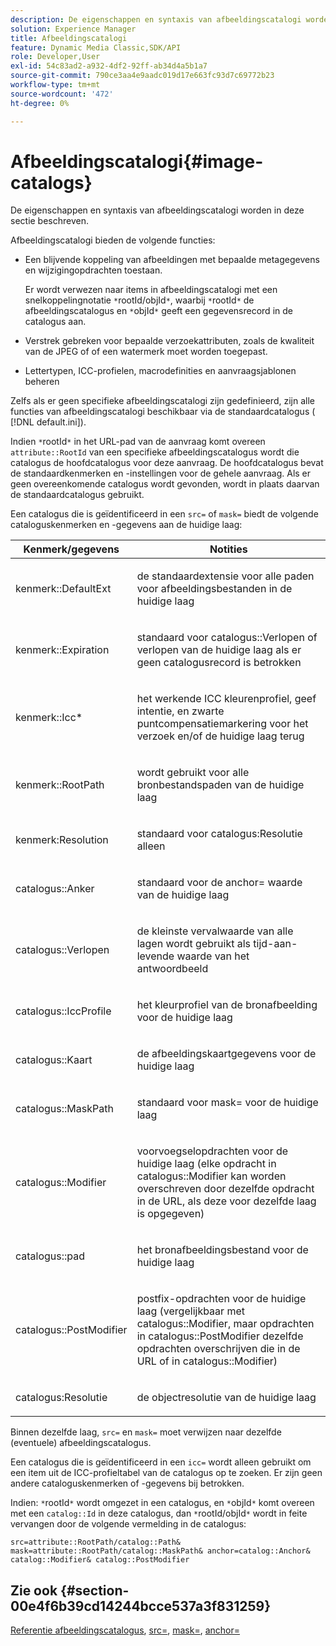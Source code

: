 ```yaml
---
description: De eigenschappen en syntaxis van afbeeldingscatalogi worden in deze sectie beschreven.
solution: Experience Manager
title: Afbeeldingscatalogi
feature: Dynamic Media Classic,SDK/API
role: Developer,User
exl-id: 54c83ad2-a932-4df2-92ff-ab34d4a5b1a7
source-git-commit: 790ce3aa4e9aadc019d17e663fc93d7c69772b23
workflow-type: tm+mt
source-wordcount: '472'
ht-degree: 0%

---
```


# Afbeeldingscatalogi{#image-catalogs}

De eigenschappen en syntaxis van afbeeldingscatalogi worden in deze sectie beschreven.

Afbeeldingscatalogi bieden de volgende functies:

* Een blijvende koppeling van afbeeldingen met bepaalde metagegevens en wijzigingopdrachten toestaan.

   Er wordt verwezen naar items in afbeeldingscatalogi met een snelkoppelingnotatie `*`rootId/objId`*`, waarbij `*`rootId`*` de afbeeldingscatalogus en `*`objId`*` geeft een gegevensrecord in de catalogus aan.
* Verstrek gebreken voor bepaalde verzoekattributen, zoals de kwaliteit van de JPEG of of een watermerk moet worden toegepast.
* Lettertypen, ICC-profielen, macrodefinities en aanvraagsjablonen beheren

Zelfs als er geen specifieke afbeeldingscatalogi zijn gedefinieerd, zijn alle functies van afbeeldingscatalogi beschikbaar via de standaardcatalogus ( [!DNL default.ini]).

Indien `*`rootId`*` in het URL-pad van de aanvraag komt overeen `attribute::RootId` van een specifieke afbeeldingscatalogus wordt die catalogus de hoofdcatalogus voor deze aanvraag. De hoofdcatalogus bevat de standaardkenmerken en -instellingen voor de gehele aanvraag. Als er geen overeenkomende catalogus wordt gevonden, wordt in plaats daarvan de standaardcatalogus gebruikt.

Een catalogus die is geïdentificeerd in een `src=` of `mask=` biedt de volgende cataloguskenmerken en -gegevens aan de huidige laag:

<table id="table_D3FA66EA5D054745900DE5A120885AA8"> 
 <thead> 
  <tr> 
   <th class="entry"> <b> Kenmerk/gegevens</b> </th> 
   <th class="entry"> <b> Notities</b> </th> 
  </tr> 
 </thead>
 <tbody> 
  <tr> 
   <td> <p> <span class="codeph"> kenmerk::DefaultExt</span> </p> </td> 
   <td> <p> de standaardextensie voor alle paden voor afbeeldingsbestanden in de huidige laag </p> </td> 
  </tr> 
  <tr> 
   <td> <p> <span class="codeph"> kenmerk::Expiration</span> </p> </td> 
   <td> <p> standaard voor <span class="codeph"> catalogus::Verlopen</span> of verlopen van de huidige laag als er geen catalogusrecord is betrokken </p> </td> 
  </tr> 
  <tr> 
   <td> <p> <span class="codeph"> kenmerk::Icc*</span> </p> </td> 
   <td> <p> het werkende ICC kleurenprofiel, geef intentie, en zwarte puntcompensatiemarkering voor het verzoek en/of de huidige laag terug </p> </td> 
  </tr> 
  <tr> 
   <td> <p> <span class="codeph"> kenmerk::RootPath</span> </p> </td> 
   <td> <p> wordt gebruikt voor alle bronbestandspaden van de huidige laag </p> </td> 
  </tr> 
  <tr> 
   <td> <p> <span class="codeph"> kenmerk:Resolution</span> </p> </td> 
   <td> <p> standaard voor <span class="codeph"> catalogus:Resolutie</span> alleen </p> </td> 
  </tr> 
  <tr> 
   <td> <p> <span class="codeph"> catalogus::Anker</span> </p> </td> 
   <td> <p> standaard voor de <span class="codeph"> anchor=</span> waarde van de huidige laag </p> </td> 
  </tr> 
  <tr> 
   <td> <p> <span class="codeph"> catalogus::Verlopen</span> </p> </td> 
   <td> <p> de kleinste vervalwaarde van alle lagen wordt gebruikt als tijd-aan-levende waarde van het antwoordbeeld </p> </td> 
  </tr> 
  <tr> 
   <td> <p> <span class="codeph"> catalogus::IccProfile</span> </p> </td> 
   <td> <p> het kleurprofiel van de bronafbeelding voor de huidige laag </p> </td> 
  </tr> 
  <tr> 
   <td> <p> <span class="codeph"> catalogus::Kaart</span> </p> </td> 
   <td> <p> de afbeeldingskaartgegevens voor de huidige laag </p> </td> 
  </tr> 
  <tr> 
   <td> <p> <span class="codeph"> catalogus::MaskPath</span> </p> </td> 
   <td> <p> standaard voor <span class="codeph"> mask=</span> voor de huidige laag </p> </td> 
  </tr> 
  <tr> 
   <td> <p> <span class="codeph"> catalogus::Modifier</span> </p> </td> 
   <td> <p> voorvoegselopdrachten voor de huidige laag (elke opdracht in <span class="codeph"> catalogus::Modifier</span> kan worden overschreven door dezelfde opdracht in de URL, als deze voor dezelfde laag is opgegeven) </p> </td> 
  </tr> 
  <tr> 
   <td> <p> <span class="codeph"> catalogus::pad</span> </p> </td> 
   <td> <p> het bronafbeeldingsbestand voor de huidige laag </p> </td> 
  </tr> 
  <tr> 
   <td> <p> <span class="codeph"> catalogus::PostModifier</span> </p> </td> 
   <td> <p> postfix-opdrachten voor de huidige laag (vergelijkbaar met <span class="codeph"> catalogus::Modifier</span>, maar opdrachten in <span class="codeph"> catalogus::PostModifier</span> dezelfde opdrachten overschrijven die in de URL of in <span class="codeph"> catalogus::Modifier</span>) </p> </td> 
  </tr> 
  <tr> 
   <td> <p> <span class="codeph"> catalogus:Resolutie</span> </p> </td> 
   <td> <p> de objectresolutie van de huidige laag </p> </td> 
  </tr> 
 </tbody> 
</table>

Binnen dezelfde laag, `src=` en `mask=` moet verwijzen naar dezelfde (eventuele) afbeeldingscatalogus.

Een catalogus die is geïdentificeerd in een `icc=` wordt alleen gebruikt om een item uit de ICC-profieltabel van de catalogus op te zoeken. Er zijn geen andere cataloguskenmerken of -gegevens bij betrokken.

Indien: `*`rootId`*` wordt omgezet in een catalogus, en `*`objId`*` komt overeen met een `catalog::Id` in deze catalogus, dan `*`rootId/objId`*` wordt in feite vervangen door de volgende vermelding in de catalogus:

`src=attribute::RootPath/catalog::Path& mask=attribute::RootPath/catalog::MaskPath& anchor=catalog::Anchor& catalog::Modifier& catalog::PostModifier`

## Zie ook {#section-00e4f6b39cd14244bcce537a3f831259}

[Referentie afbeeldingscatalogus](../../../../../is-api/image-catalog/image-serving-api-ref/c-image-catalog-reference/c-overview/c-overview.md#concept-9ce2b6a133de45f783e95cabc5810ac3), [src=](../../../../../is-api/http-ref/image-serving-api-ref/c-http-protocol-reference/c-command-reference/r-src.md#reference-f6506637778c4c69bf106a7924a91ab1), [mask=](../../../../../is-api/http-ref/image-serving-api-ref/c-http-protocol-reference/c-command-reference/r-mask.md#reference-922254e027404fb890b850e2723ee06e), [anchor=](../../../../../is-api/http-ref/image-serving-api-ref/c-http-protocol-reference/c-command-reference/r-anchor.md#reference-6661e548ab284b82828d8d94c8ddeb7c)
